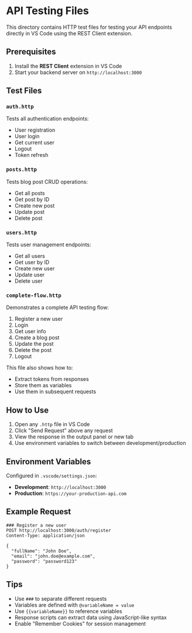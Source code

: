 # API Testing Files

This directory contains HTTP test files for testing your API endpoints directly in VS Code using the REST Client extension.

## Prerequisites

1. Install the **REST Client** extension in VS Code
2. Start your backend server on `http://localhost:3000`

## Test Files

### `auth.http`

Tests all authentication endpoints:

- User registration
- User login
- Get current user
- Logout
- Token refresh

### `posts.http`

Tests blog post CRUD operations:

- Get all posts
- Get post by ID
- Create new post
- Update post
- Delete post

### `users.http`

Tests user management endpoints:

- Get all users
- Get user by ID
- Create new user
- Update user
- Delete user

### `complete-flow.http`

Demonstrates a complete API testing flow:

1. Register a new user
2. Login
3. Get user info
4. Create a blog post
5. Update the post
6. Delete the post
7. Logout

This file also shows how to:

- Extract tokens from responses
- Store them as variables
- Use them in subsequent requests

## How to Use

1. Open any `.http` file in VS Code
2. Click "Send Request" above any request
3. View the response in the output panel or new tab
4. Use environment variables to switch between development/production

## Environment Variables

Configured in `.vscode/settings.json`:

- **Development**: `http://localhost:3000`
- **Production**: `https://your-production-api.com`

## Example Request

```http
### Register a new user
POST http://localhost:3000/auth/register
Content-Type: application/json

{
  "fullName": "John Doe",
  "email": "john.doe@example.com",
  "password": "password123"
}
```

## Tips

- Use `###` to separate different requests
- Variables are defined with `@variableName = value`
- Use `{{variableName}}` to reference variables
- Response scripts can extract data using JavaScript-like syntax
- Enable "Remember Cookies" for session management
